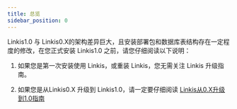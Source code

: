 ```yaml
---
title: 总览
sidebar_position: 0
---
```

Linkis1.0 与 Linkis0.X的架构差异巨大，且安装部署包和数据库表结构存在一定程度的修改，在您正式安装 Linkis1.0 之前，请您仔细阅读以下说明：

1. 如果您是第一次安装使用 Linkis，或重装 Linkis，您无需关注 Linkis 升级指南。

2. 如果您是从Linkis0.X 升级到 Linkis1.0，请一定要仔细阅读 [Linkis从0.X升级到1.0指南](upgrade-from-0.X-to-1.0-guide)
